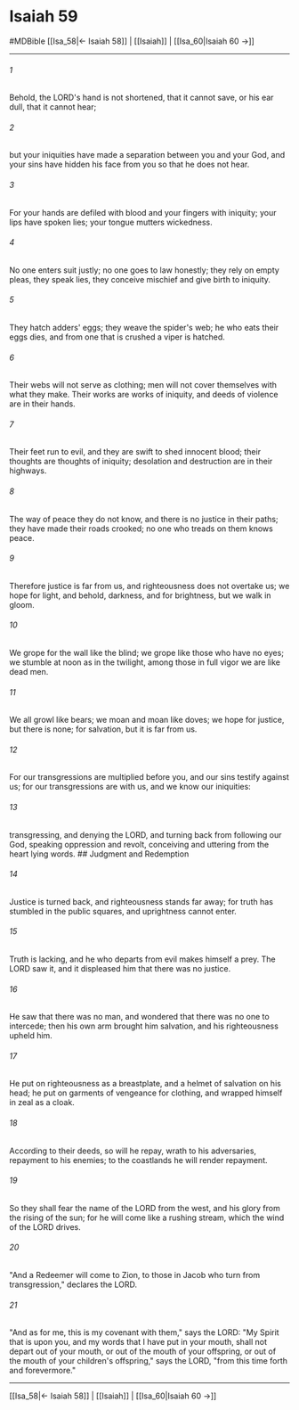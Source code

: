 # Isaiah 59
#MDBible
[[Isa_58|← Isaiah 58]] | [[Isaiah]] | [[Isa_60|Isaiah 60 →]]

***

###### 1 
Behold, the LORD's hand is not shortened, that it cannot save, or his ear dull, that it cannot hear; 

###### 2 
but your iniquities have made a separation between you and your God, and your sins have hidden his face from you so that he does not hear. 

###### 3 
For your hands are defiled with blood and your fingers with iniquity; your lips have spoken lies; your tongue mutters wickedness. 

###### 4 
No one enters suit justly; no one goes to law honestly; they rely on empty pleas, they speak lies, they conceive mischief and give birth to iniquity. 

###### 5 
They hatch adders' eggs; they weave the spider's web; he who eats their eggs dies, and from one that is crushed a viper is hatched. 

###### 6 
Their webs will not serve as clothing; men will not cover themselves with what they make. Their works are works of iniquity, and deeds of violence are in their hands. 

###### 7 
Their feet run to evil, and they are swift to shed innocent blood; their thoughts are thoughts of iniquity; desolation and destruction are in their highways. 

###### 8 
The way of peace they do not know, and there is no justice in their paths; they have made their roads crooked; no one who treads on them knows peace. 

###### 9 
Therefore justice is far from us, and righteousness does not overtake us; we hope for light, and behold, darkness, and for brightness, but we walk in gloom. 

###### 10 
We grope for the wall like the blind; we grope like those who have no eyes; we stumble at noon as in the twilight, among those in full vigor we are like dead men. 

###### 11 
We all growl like bears; we moan and moan like doves; we hope for justice, but there is none; for salvation, but it is far from us. 

###### 12 
For our transgressions are multiplied before you, and our sins testify against us; for our transgressions are with us, and we know our iniquities: 

###### 13 
transgressing, and denying the LORD, and turning back from following our God, speaking oppression and revolt, conceiving and uttering from the heart lying words. ## Judgment and Redemption 

###### 14 
Justice is turned back, and righteousness stands far away; for truth has stumbled in the public squares, and uprightness cannot enter. 

###### 15 
Truth is lacking, and he who departs from evil makes himself a prey. The LORD saw it, and it displeased him that there was no justice. 

###### 16 
He saw that there was no man, and wondered that there was no one to intercede; then his own arm brought him salvation, and his righteousness upheld him. 

###### 17 
He put on righteousness as a breastplate, and a helmet of salvation on his head; he put on garments of vengeance for clothing, and wrapped himself in zeal as a cloak. 

###### 18 
According to their deeds, so will he repay, wrath to his adversaries, repayment to his enemies; to the coastlands he will render repayment. 

###### 19 
So they shall fear the name of the LORD from the west, and his glory from the rising of the sun; for he will come like a rushing stream, which the wind of the LORD drives. 

###### 20 
"And a Redeemer will come to Zion, to those in Jacob who turn from transgression," declares the LORD. 

###### 21 
"And as for me, this is my covenant with them," says the LORD: "My Spirit that is upon you, and my words that I have put in your mouth, shall not depart out of your mouth, or out of the mouth of your offspring, or out of the mouth of your children's offspring," says the LORD, "from this time forth and forevermore." 

***

[[Isa_58|← Isaiah 58]] | [[Isaiah]] | [[Isa_60|Isaiah 60 →]]
